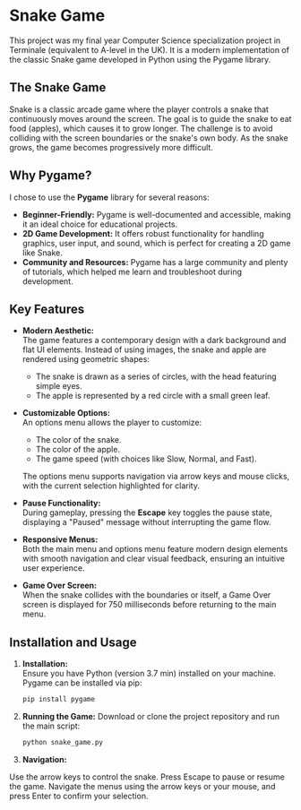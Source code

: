 # Snake Game

This project was my final year Computer Science specialization project in Terminale (equivalent to A-level in the UK). It is a modern implementation of the classic Snake game developed in Python using the Pygame library.

## The Snake Game

Snake is a classic arcade game where the player controls a snake that continuously moves around the screen. The goal is to guide the snake to eat food (apples), which causes it to grow longer. The challenge is to avoid colliding with the screen boundaries or the snake's own body. As the snake grows, the game becomes progressively more difficult.

## Why Pygame?

I chose to use the **Pygame** library for several reasons:
- **Beginner-Friendly:** Pygame is well-documented and accessible, making it an ideal choice for educational projects.
- **2D Game Development:** It offers robust functionality for handling graphics, user input, and sound, which is perfect for creating a 2D game like Snake.
- **Community and Resources:** Pygame has a large community and plenty of tutorials, which helped me learn and troubleshoot during development.

## Key Features

- **Modern Aesthetic:**  
  The game features a contemporary design with a dark background and flat UI elements. Instead of using images, the snake and apple are rendered using geometric shapes:
  - The snake is drawn as a series of circles, with the head featuring simple eyes.
  - The apple is represented by a red circle with a small green leaf.
  
- **Customizable Options:**  
  An options menu allows the player to customize:
  - The color of the snake.
  - The color of the apple.
  - The game speed (with choices like Slow, Normal, and Fast).
  
  The options menu supports navigation via arrow keys and mouse clicks, with the current selection highlighted for clarity.

- **Pause Functionality:**  
  During gameplay, pressing the **Escape** key toggles the pause state, displaying a "Paused" message without interrupting the game flow.

- **Responsive Menus:**  
  Both the main menu and options menu feature modern design elements with smooth navigation and clear visual feedback, ensuring an intuitive user experience.

- **Game Over Screen:**  
  When the snake collides with the boundaries or itself, a Game Over screen is displayed for 750 milliseconds before returning to the main menu.

## Installation and Usage

1. **Installation:**  
   Ensure you have Python (version 3.7 min) installed on your machine. Pygame can be installed via pip:
   ```bash
   pip install pygame
   
2. **Running the Game:**
Download or clone the project repository and run the main script:
   ``` bash
   python snake_game.py

3. **Navigation:**

Use the arrow keys to control the snake.
Press Escape to pause or resume the game.
Navigate the menus using the arrow keys or your mouse, and press Enter to confirm your selection.
